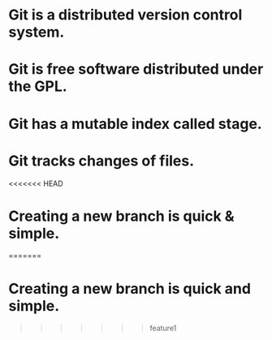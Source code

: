 # Git is a distributed version control system.
# Git is free software distributed under the GPL.
# Git has a mutable index called stage.
# Git tracks changes of files.
<<<<<<< HEAD
# Creating a new branch is quick & simple.
=======
# Creating a new branch is quick and simple.
>>>>>>> feature1
